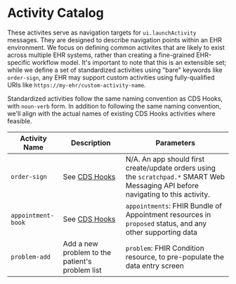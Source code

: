 # Activity Catalog

These activites serve as navigation targets for `ui.launchActivity` messages.
They are designed to describe navigation points within an EHR environment. We
focus on defining common activites that are likely to exist across multiple EHR
systems, rather than creating a fine-grained EHR-specific workflow model. It's
important to note that this is an extensible set; while we define a set of
standardized activities using "bare" keywords like `order-sign`, any EHR may
support custom activities using fully-qualified URIs like
`https://my-ehr/custom-activity-name`.

Standardized activities follow the same naming convention as CDS Hooks, with
`noun-verb` form. In addition to following the same naming convention, we'll
align with the actual names of existing CDS Hooks activities where feasible.

|Activity Name|Description|Parameters|
|---|---|---|
|`order-sign`|See [CDS Hooks](https://cds-hooks.org/hooks/order-sign/)|N/A. An app should first create/update orders using the `scratchpad.*` SMART Web Messaging API before navigating to this activity.|
|`appointment-book`|See [CDS Hooks](https://cds-hooks.org/hooks/appointment-book/)|`appointments`: FHIR Bundle of Appointment resources in `proposed` status, and any other supporting data|
|`problem-add`|Add  a new problem to the patient's problem list|`problem`: FHIR Condition resource, to pre-populate the data entry screen|
